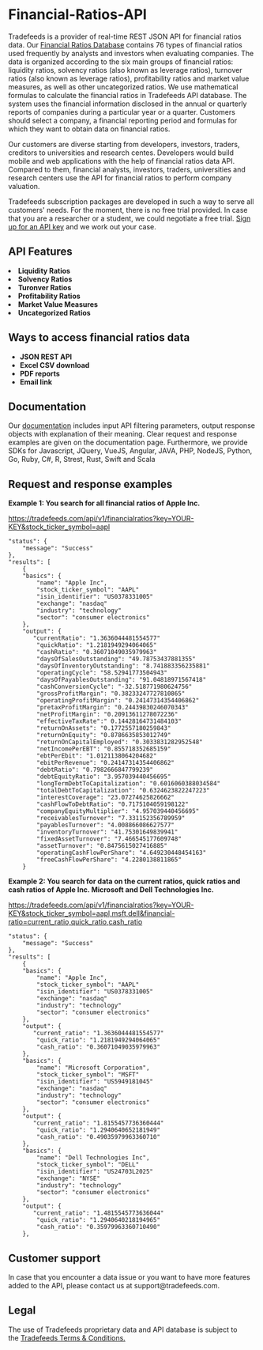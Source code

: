 # Financial-Ratios-API
Tradefeeds is a provider of real-time REST JSON API for financial ratios data. Our <a href=""> Financial Ratios Database</a> contains 76 types of financial ratios used frequently by analysts and investors when evaluating companies. The data is organized according to the six main groups of financial ratios: liquidity ratios, solvency ratios (also known as leverage ratios), turnover ratios (also known as leverage ratios), profitability ratios and market value measures, as well as other uncategorized ratios. We use mathematical formulas to calculate the financial ratios in Tradefeeds API database. The system uses the financial information disclosed in the annual or quarterly reports of companies during a particular year or a quarter. Customers should select a company, a financial reporting period and formulas for which they want to obtain data on financial ratios.

Our customers are diverse starting from developers, investors, traders, creditors to universities and research centes. Developers would build mobile and web applications with the help of financial ratios data API. Compared to them, financial analysts, investors, traders, universities and research centers use the API for financial ratios to perform company valuation. 

Tradefeeds subscription packages are developed in such a way to serve all customers' needs. For the moment, there is no free trial provided. In case that you are a researcher or a student, we could negotiate a free trial. <a href="https://tradefeeds.com/pricing-subscription-plans/" rel="nofollow"> Sign up for an API key</a> and we work out your case.

<h2><a id="user-content-api-features" class="anchor" href="https://github.com/Tradefeeds-Financial-data-API/Company-information-API#api-features" aria-hidden="true"></a>API Features</h2>

<li><strong>Liquidity Ratios</strong></li>
<li><strong>Solvency Ratios</strong></li>
<li><strong>Turonver Ratios</strong></li>
<li><strong>Profitability Ratios</strong></li>
<li><strong>Market Value Measures</strong></li>
<li><strong>Uncategorized Ratios</strong></li>

<h2><a id="user-content-ways-to-access-company-data" class="anchor" href="https://github.com/Tradefeeds-Financial-data-API/Company-information-API#ways-to-access-financial-ratios-data" aria-hidden="true"></a>Ways to access financial ratios data</h2>
<ul>
 	<li><strong>JSON REST API</strong></li>
 	<li><strong>Excel CSV download</strong></li>
 	<li><strong>PDF reports</strong></li>
 	<li><strong>Email link</strong></li>
</ul>

<h2>Documentation</h2>

Our <a href="https://tradefeeds.com/documentation" rel="nofollow">documentation</a> includes input API filtering parameters, output response objects with explanation of their meaning. Clear request and response examples are given on the documentation page. Furthermore, we provide SDKs for Javascript, JQuery, VueJS, Angular, JAVA, PHP, NodeJS, Python, Go, Ruby, C#, R, Strest, Rust, Swift and Scala

<h2>Request and response examples</h2>

<strong>Example 1: You search for all financial ratios of Apple Inc.</strong> 

<a href="https://tradefeeds.com/api-documentation/">https://tradefeeds.com/api/v1/financialratios?key=YOUR-KEY&stock_ticker_symbol=aapl</a>

    "status": {
        "message": "Success"
    },
    "results": [
        {
        "basics": {
            "name": "Apple Inc",
            "stock_ticker_symbol": "AAPL"
            "isin_identifier": "US0378331005"
            "exchange": "nasdaq"
            "industry": "technology"
            "sector": "consumer electronics"
        },
        "output": {
           "currentRatio": "1.3636044481554577"
            "quickRatio": "1.2181949294064065"
            "cashRatio": "0.36071049035979963"
            "daysOfSalesOutstanding": "49.78753437881355"
            "daysOfInventoryOutstanding": "8.741883356235881"
            "operatingCycle": "58.52941773504943"
            "daysOfPayablesOutstanding": "91.04818971567418"
            "cashConversionCycle": "-32.518771980624756"
            "grossProfitMargin": "0.38233247727810865"
            "operatingProfitMargin": "0.24147314354406862"
            "pretaxProfitMargin": "0.24439830246070343"
            "netProfitMargin": "0.20913611278072236"
            "effectiveTaxRate":" 0.14428164731484103"
            "returnOnAssets": "0.1772557180259843"
            "returnOnEquity": "0.8786635853012749"
            "returnOnCapitalEmployed": "0.3033831282952548"
            "netIncomePerEBT": "0.855718352685159"
            "ebtPerEbit": "1.0121138064204682"
            "ebitPerRevenue": "0.24147314354406862"
            "debtRatio": "0.7982666847799239"
            "debtEquityRatio": "3.957039440456695"
            "longTermDebtToCapitalization": "0.6016060388034584"
            "totalDebtToCapitalization": "0.6324623822247223"
            "interestCoverage": "23.07274625826662"
            "cashFlowToDebtRatio": "0.7175104059198122"
            "companyEquityMultiplier": "4.957039440456695"
            "receivablesTurnover": "7.331152356789959"
            "payablesTurnover": "4.008866086627577"
            "inventoryTurnover": "41.75301649839941"
            "fixedAssetTurnover": "7.466545177609748"
            "assetTurnover": "0.8475615027416885"
            "operatingCashFlowPerShare": "4.649230448454163"
            "freeCashFlowPerShare": "4.2280138811865"
        }
 
        
<strong>Example 2: You search for data on the current ratios, quick ratios and cash ratios of Apple Inc. Microsoft and Dell Technologies Inc.</strong>

<a href="https://tradefeeds.com/api-documentation/">https://tradefeeds.com/api/v1/financialratios?key=YOUR-KEY&stock_ticker_symbol=aapl,msft,dell&financial-ratio=current_ratio,quick_ratio,cash_ratio</a>

    "status": {
        "message": "Success"
    },
    "results": [
        {
        "basics": {
            "name": "Apple Inc",
            "stock_ticker_symbol": "AAPL"
            "isin_identifier": "US0378331005"
            "exchange": "nasdaq"
            "industry": "technology"
            "sector": "consumer electronics"
        },
        "output": {
           "current_ratio": "1.3636044481554577"
            "quick_ratio": "1.2181949294064065"
            "cash_ratio": "0.36071049035979963"
        },
        "basics": {
            "name": "Microsoft Corporation",
            "stock_ticker_symbol": "MSFT"
            "isin_identifier": "US5949181045"
            "exchange": "nasdaq"
            "industry": "technology"
            "sector": "consumer electronics"
        },
        "output": {
           "current_ratio": "1.8155457736360444"
            "quick_ratio": "1.2940640652181949"
            "cash_ratio": "0.49035979963360710"
        },
        "basics": {
            "name": "Dell Technologies Inc",
            "stock_ticker_symbol": "DELL"
            "isin_identifier": "US24703L2025"
            "exchange": "NYSE"
            "industry": "technology"
            "sector": "consumer electronics"
        },
        "output": {
           "current_ratio": "1.4815545773636044"
            "quick_ratio": "1.2940640218194965"
            "cash_ratio": "0.35979963360710490"
        },


<h2>Customer support</h2>
In case that you encounter a data issue or you want to have more features added to the API, please contact us at support@tradefeeds.com.

<h2>Legal</h2>
<p> The use of Tradefeeds proprietary data and API database is subject to the&nbsp;<a href="https://tradefeeds.com/terms-and-conditions-on-data/">Tradefeeds Terms &amp; Conditions.</a></p>

